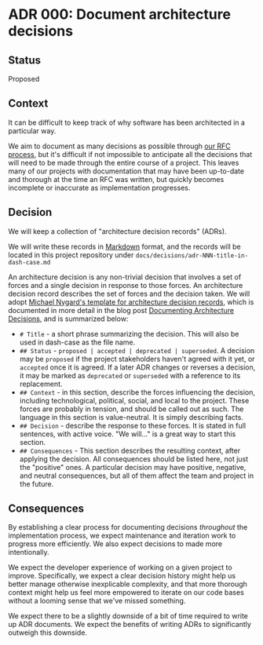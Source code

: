 # ADR 000: Document architecture decisions

## Status

Proposed

## Context

It can be difficult to keep track of why software has been architected in a particular way.

We aim to document as many decisions as possible through [our RFC process](https://docs.google.com/document/d/1_Vm7nFfqZMNx5gEJ1lTzlwi79WnrS6pXkoOvFG4wFxM/edit), but it's difficult if not impossible to anticipate all the decisions that will need to be made through the entire course of a project. This leaves many of our projects with documentation that may have been up-to-date and thorough at the time an RFC was written, but quickly becomes incomplete or inaccurate as implementation progresses.

## Decision

We will keep a collection of "architecture decision records" (ADRs).

We will write these records in [Markdown](https://commonmark.org/) format, and the records will be located in this project repository under `docs/decisions/adr-NNN-title-in-dash-case.md`

An architecture decision is any non-trivial decision that involves a set of forces and a single decision in response to those forces. An architecture decision record describes the set of forces and the decision taken. We will adopt [Michael Nygard's template for architecture decision records](https://github.com/joelparkerhenderson/architecture-decision-record/blob/main/locales/en/templates/decision-record-template-by-michael-nygard/index.md), which is documented in more detail in the blog post [Documenting Architecture Decisions](https://cognitect.com/blog/2011/11/15/documenting-architecture-decisions), and is summarized below:

- `# Title` - a short phrase summarizing the decision. This will also be used in dash-case as the file name.
- `## Status` - `proposed | accepted | deprecated | superseded`. A decision may be `proposed` if the project stakeholders haven't agreed with it yet, or `accepted` once it is agreed. If a later ADR changes or reverses a decision, it may be marked as `deprecated` or `superseded` with a reference to its replacement.
- `## Context` - in this section, describe the forces influencing the decision, including technological, political, social, and local to the project. These forces are probably in tension, and should be called out as such. The language in this section is value-neutral. It is simply describing facts.
- `## Decision` - describe the response to these forces. It is stated in full sentences, with active voice. "We will..." is a great way to start this section.
- `## Consequences` - This section describes the resulting context, after applying the decision. All consequences should be listed here, not just the "positive" ones. A particular decision may have positive, negative, and neutral consequences, but all of them affect the team and project in the future.

## Consequences

By establishing a clear process for documenting decisions _throughout_ the implementation process, we expect maintenance and iteration work to progress more efficiently. We also expect decisions to made more intentionally.

We expect the developer experience of working on a given project to improve. Specifically, we expect a clear decision history might help us better manage otherwise inexplicable complexity, and that more thorough context might help us feel more empowered to iterate on our code bases without a looming sense that we've missed something.

We expect there to be a slightly downside of a bit of time required to write up ADR documents. We expect the benefits of writing ADRs to significantly outweigh this downside.
